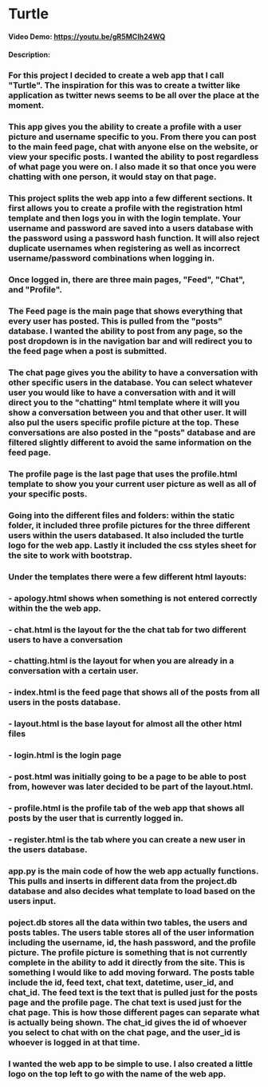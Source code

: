 # Turtle
#### Video Demo:  https://youtu.be/gR5MClh24WQ
#### Description:

### For this project I decided to create a web app that I call "Turtle". The inspiration for this was to create a twitter like  application as twitter news seems to be all over the place at the moment.

### This app gives you the ability to create a profile with a user picture and username specific to you. From there you can post to the main feed page, chat with anyone else on the website, or view your specific posts. I wanted the ability to post regardless of what page you were on. I also made it so that once you were chatting with one person, it would stay on that page.

### This project splits the web app into a few different sections. It first allows you to create a profile with the registration html template and then logs you in with the login template. Your username and password are saved into a users database with the password using a password hash function. It will also reject duplicate usernames when registering as well as incorrect username/password combinations when logging in.

### Once logged in, there are three main pages, "Feed", "Chat", and "Profile".

### The Feed page is the main page that shows everything that every user has posted. This is pulled from the "posts" database. I wanted the ability to post from any page, so the post dropdown is in the navigation bar and will redirect you to the feed page when a post is submitted.

### The chat page gives you the ability to have a conversation with other specific users in the database. You can select whatever user you would like to have a conversation with and it will direct you to the "chatting" html template where it will you show a conversation between you and that other user. It will also pul the users specific profile picture at the top. These conversations are also posted in the "posts" database and are filtered slightly different to avoid the same information on the feed page.

### The profile page is the last page that uses the profile.html template to show you your current user picture as well as all of your specific posts.

### Going into the different files and folders: within the static folder, it included three profile pictures for the three different users within the users databased. It also included the turtle logo for the web app. Lastly it included the css styles sheet for the site to work with bootstrap.

### Under the templates there were a few different html layouts:
### - apology.html shows when something is not entered correctly within the the web app.
### - chat.html is the layout for the the chat tab for two different users to have a conversation
### - chatting.html is the layout for when you are already in a conversation with a certain user.
### - index.html is the feed page that shows all of the posts from all users in the posts database.
### - layout.html is the base layout for almost all the other html files
### - login.html is the login page
### - post.html was initially going to be a page to be able to post from, however was later decided to be part of the layout.html.
### - profile.html is the profile tab of the web app that shows all posts by the user that is currently logged in.
### - register.html is the tab where you can create a new user in the users database.

### app.py is the main code of how the web app actually functions. This pulls and inserts in different data from the project.db database and also decides what template to load based on the users input.

### poject.db stores all the data within two tables, the users and posts tables. The users table stores all of the user information including the username, id, the hash password, and the profile picture. The profile picture is something that is not currently complete in the ability to add it directly from the site. This is something I would like to add moving forward. The posts table include the id, feed text, chat text, datetime, user_id, and chat_id. The feed text is the text that is pulled just for the posts page and the profile page. The chat text is used just for the chat page. This is how those different pages can separate what is actually being shown. The chat_id gives the id of whoever you select to chat with on the chat page, and the user_id is whoever is logged in at that time.

### I wanted the web app to be simple to use. I also created a little logo on the top left to go with the name of the web app.